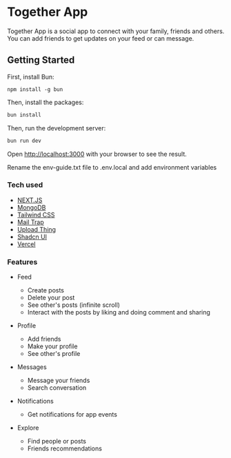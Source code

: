 # Together App

Together App is a social app to connect with your family, friends and others. You can add friends to get updates on your feed or can message.

## Getting Started

First, install Bun:

`npm install -g bun`

Then, install the packages:

```bash
bun install
```

Then, run the development server:

```bash
bun run dev
```

Open [http://localhost:3000](http://localhost:3000) with your browser to see the result.

Rename the env-guide.txt file to .env.local and add environment variables

### Tech used

- [NEXT.JS](https://nextjs.org/)
- [MongoDB](https://mongodb.com/)
- [Tailwind CSS](https://tailwindcss.com/)
- [Mail Trap](https://mailtrap.io/)
- [Upload Thing](https://uploadthing.com/)
- [Shadcn UI](https://ui.shadcn.com/)
- [Vercel](https://vercel.com/)

### Features

- Feed

  - Create posts
  - Delete your post
  - See other's posts (infinite scroll)
  - Interact with the posts by liking and doing comment and sharing

- Profile

  - Add friends
  - Make your profile
  - See other's profile

- Messages

  - Message your friends
  - Search conversation

- Notifications

  - Get notifications for app events

- Explore
  - Find people or posts
  - Friends recommendations

